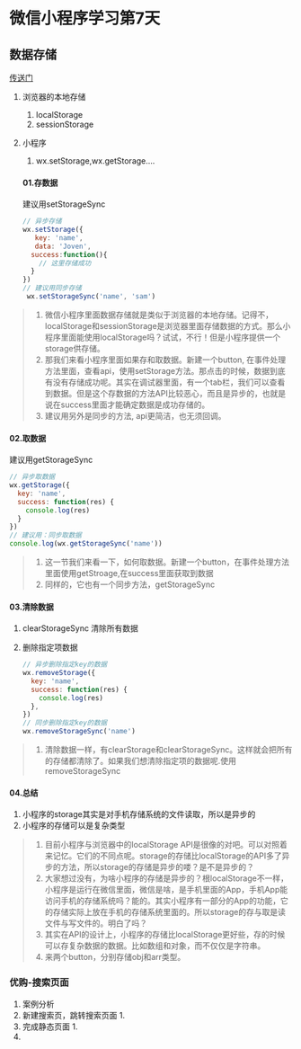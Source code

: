 # 微信小程序学习第7天

## 数据存储

[传送门](https://developers.weixin.qq.com/miniprogram/dev/api/storage/wx.setStorageSync.html)

1. 浏览器的本地存储
   1. localStorage
   2. sessionStorage

2. 小程序

   1. wx.setStorage,wx.getStorage....

   #### 01.存数据

   建议用setStorageSync

   ```js
   // 异步存储
   wx.setStorage({
      key: 'name',
      data: 'Joven',
     success:function(){
       // 这里存储成功
     }
   })
   // 建议用同步存储
    wx.setStorageSync('name', 'sam')
   ```

> 1. 微信小程序里面数据存储就是类似于浏览器的本地存储。记得不，localStorage和sessionStorage是浏览器里面存储数据的方式。那么小程序里面能使用localStorage吗？试试，不行！但是小程序提供一个storage供存储。
> 2. 那我们来看小程序里面如果存和取数据。新建一个button, 在事件处理方法里面，查看api，使用setStorage方法。那点击的时候，数据到底有没有存储成功呢。其实在调试器里面，有一个tab栏，我们可以查看到数据。但是这个存数据的方法API比较恶心，而且是异步的，也就是说在success里面才能确定数据是成功存储的。
> 3. 建议用另外是同步的方法, api更简洁，也无须回调。

#### 02.取数据

建议用getStorageSync

```js
// 异步取数据
wx.getStorage({
  key: 'name',
  success: function(res) {
    console.log(res)
  }
})
// 建议用：同步取数据
console.log(wx.getStorageSync('name'))
```



>1. 这一节我们来看一下，如何取数据。新建一个button，在事件处理方法里面使用getStroage,在success里面获取到数据
>2. 同样的，它也有一个同步方法，getStorageSync

#### 03.清除数据

1. clearStorageSync 清除所有数据

2. 删除指定项数据

   ```js
   // 异步删除指定key的数据
   wx.removeStorage({
     key: 'name',
     success: function(res) {
       console.log(res)
     },
   })
   // 同步删除指定key的数据
   wx.removeStorageSync('name')
   ```

   

> 1. 清除数据一样，有clearStorage和clearStorageSync。这样就会把所有的存储都清除了。如果我们想清除指定项的数据呢.使用removeStorageSync

#### 04.总结

1. 小程序的storage其实是对手机存储系统的文件读取，所以是异步的
2. 小程序的存储可以是复杂类型



> 1. 目前小程序与浏览器中的localStorage API是很像的对吧。可以对照着来记忆。它们的不同点呢。storage的存储比localStorage的API多了异步的方法，所以storage的存储是异步的喽？是不是异步的？
> 2. 大家想过没有，为啥小程序的存储是异步的？根localStorage不一样，小程序是运行在微信里面，微信是啥，是手机里面的App，手机App能访问手机的存储系统吗？能的。其实小程序有一部分的App的功能，它的存储实际上放在手机的存储系统里面的。所以storage的存与取是读文件与写文件的。明白了吗？
> 3. 其实在API的设计上，小程序的存储比localStorage更好些，存的时候可以存复杂数据的数据。比如数组和对象，而不仅仅是字符串。
> 4. 来两个button，分别存储obj和arr类型。



### 优购-搜索页面

1. 案例分析
2. 新建搜索页，跳转搜索页面
   1. 
3. 完成静态页面
   1. 
4. 